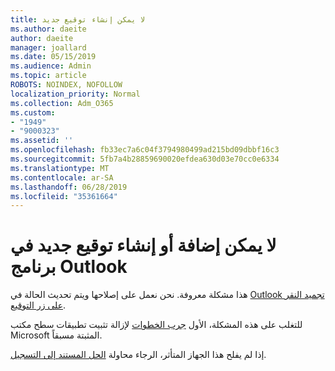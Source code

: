 ```yaml
---
title: لا يمكن إنشاء توقيع جديد
ms.author: daeite
author: daeite
manager: joallard
ms.date: 05/15/2019
ms.audience: Admin
ms.topic: article
ROBOTS: NOINDEX, NOFOLLOW
localization_priority: Normal
ms.collection: Adm_O365
ms.custom:
- "1949"
- "9000323"
ms.assetid: ''
ms.openlocfilehash: fb33ec7a6c04f3794980499ad215bd09dbbf16c3
ms.sourcegitcommit: 5fb7a4b28859690020efdea630d03e70cc0e6334
ms.translationtype: MT
ms.contentlocale: ar-SA
ms.lasthandoff: 06/28/2019
ms.locfileid: "35361664"
---
```

# <a name="cannot-add-or-create-a-new-signature-in-outlook"></a>لا يمكن إضافة أو إنشاء توقيع جديد في برنامج Outlook

هذا مشكلة معروفة. نحن نعمل على إصلاحها ويتم تحديث الحالة في [Outlook تجميد النقر على زر التوقيع](https://support.office.com/article/c70b36c2-66ca-401c-ab45-f29a46495d02).

للتغلب على هذه المشكلة، الأول [جرب الخطوات](https://support.office.com/article/c70b36c2-66ca-401c-ab45-f29a46495d02) لإزالة تثبيت تطبيقات سطح مكتب Microsoft المثبتة مسبقاً. 

إذا لم يفلح هذا الجهاز المتأثر، الرجاء محاولة [الحل المستند إلى التسجيل](https://support.office.com/article/c70b36c2-66ca-401c-ab45-f29a46495d02).